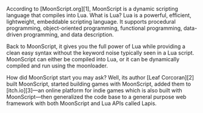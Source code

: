 According to [MoonScript.org][1], MoonScript is a dynamic scripting language that
compiles into Lua. What is Lua? Lua is a powerful, efficient, lightweight,
embeddable scripting language. It supports procedural programming, object-oriented
programming, functional programming, data-driven programming, and data description.

Back to MoonScript, it gives you the full power of Lua while providing a clean
easy syntax without the keyword noise typically seen in a Lua script. MoonScript
can either be compiled into Lua, or it can be dynamically compiled and run using
the moonloader.

How did MoonScript start you may ask? Well, its author [Leaf Corcoran][2] built
MoonScript, started building games with MoonScript, added them to [itch.io][3]—an
online platform for indie games which is also built with MoonScript—then
generalized the code base to a general purpose web framework with both
MoonScript and Lua APIs called Lapis.
